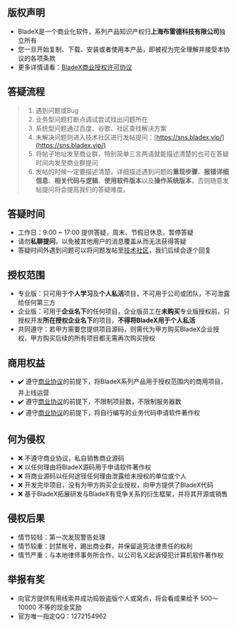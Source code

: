 ## 版权声明
* BladeX是一个商业化软件，系列产品知识产权归**上海布雷德科技有限公司**独立所有
* 您一旦开始复制、下载、安装或者使用本产品，即被视为完全理解并接受本协议的各项条款
* 更多详情请看：[BladeX商业授权许可协议](/LICENSE)

## 答疑流程
>1. 遇到问题或Bug
>2. 业务型问题打断点调试尝试找出问题所在
>3. 系统型问题通过百度、谷歌、社区查找解决方案
>4. 未解决问题则进入技术社区进行发帖提问：[https://sns.bladex.vip/](https://sns.bladex.vip/)
>5. 将帖子地址发至商业群，特别简单三言两语就能描述清楚的也可在答疑时间内发至商业群提问
>6. 发帖的时候一定要描述清楚，详细描述遇到问题的**重现步骤**、**报错详细信息**、**相关代码与逻辑**、**使用软件版本**以及**操作系统版本**，否则随意发帖提问将会提高我们的答疑难度。

## 答疑时间
* 工作日：9:00 ~ 17:00 提供答疑，周末、节假日休息，暂停答疑
* 请勿**私聊提问**，以免被其他用户的消息覆盖从而无法获得答疑
* 答疑时间外遇到问题可以将问题发帖至[技术社区](https://sns.bladex.vip/)，我们后续会逐个回复

## 授权范围
* 专业版：只可用于**个人学习**及**个人私活**项目，不可用于公司或团队，不可泄露给任何第三方
* 企业版：可用于**企业名下**的任何项目，企业版员工在**未购买**专业版授权前，只授权开发**所在授权企业名下**的项目，**不得将BladeX用于个人私活**
* 共同遵守：若甲方需要您提供项目源码，则需代为甲方购买BladeX企业授权，甲方购买后续的所有项目都无需再次购买授权

## 商用权益
* ✔️ 遵守[商业协议](/LICENSE)的前提下，将BladeX系列产品用于授权范围内的商用项目，并上线运营
* ✔️ 遵守[商业协议](/LICENSE)的前提下，不限制项目数，不限制服务器数
* ✔️ 遵守[商业协议](/LICENSE)的前提下，将自行编写的业务代码申请软件著作权

## 何为侵权
* ❌ 不遵守商业协议，私自销售商业源码
* ❌ 以任何理由将BladeX源码用于申请软件著作权
* ❌ 将商业源码以任何途径任何理由泄露给未授权的单位或个人
* ❌ 开发完毕项目，没有为甲方购买企业授权，向甲方提供了BladeX代码
* ❌ 基于BladeX拓展研发与BladeX有竞争关系的衍生框架，并将其开源或销售

## 侵权后果
* 情节较轻：第一次发现警告处理
* 情节较重：封禁账号，踢出商业群，并保留追究法律责任的权利
* 情节严重：与本地律师事务所合作，以公司名义起诉侵犯计算机软件著作权

## 举报有奖
* 向官方提供有用线索并成功捣毁盗版个人或窝点，将会看成果给予 500～10000 不等的现金奖励
* 官方唯一指定QQ：1272154962